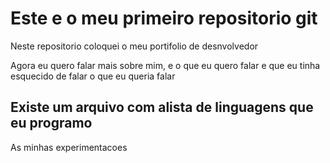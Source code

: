# Este e o meu primeiro repositorio git

Neste repositorio coloquei o meu portifolio de desnvolvedor

Agora eu quero falar mais sobre mim, e o que eu quero falar e que
eu tinha esquecido de falar o que eu queria falar

## Existe um arquivo com alista de linguagens que eu programo

As minhas experimentacoes
